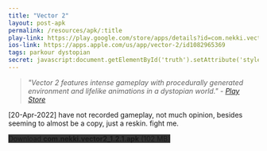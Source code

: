 ```yaml
---
title: "Vector 2"
layout: post-apk
permalink: /resources/apk/:title
play-link: https://play.google.com/store/apps/details?id=com.nekki.vector2
ios-link: https://apps.apple.com/us/app/vector-2/id1082965369
tags: parkour dystopian
secret: javascript:document.getElementById('truth').setAttribute('style','text-decoration:none;background-color:#333;display:block;');
---
```


> _"Vector 2 features intense gameplay with procedurally generated environment and lifelike animations in a dystopian world." - <a href="https://play.google.com/store/apps/details?id=com.nekki.vector2" target="_blank">Play Store</a>_

<span class="timestamp">[20-Apr-2022]</span> have not recorded gameplay, not much opinion, besides seeming to almost be a copy, just a reskin. fight me.

<div class="text-center">
    <a class="btn btn-dark btn-block w-100" onclick='apk("com.nekki.vector2_1.2.1.apk")' target="_blank" style="text-decoration: none; background-color: #333;"> Download <b>com.nekki.vector2_1.2.1.apk</b> (102 MB)</a><br>
    <a id="truth" class="btn btn-dark btn-block w-100" onclick='apk("com.nekki.vector2.paid_1.2.0.apk")' target="_blank" style="text-decoration: none; background-color: #333; display: none;"> Download <b>com.nekki.vector2.paid_1.2.0.apk</b> (116 MB)</a>
</div>
